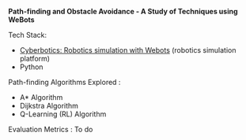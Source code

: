 **Path-finding and Obstacle Avoidance - A Study of Techniques using WeBots**

Tech Stack:

* [Cyberbotics: Robotics simulation with Webots](https://www.bing.com/ck/a?!&&p=dc8460dbc284f010JmltdHM9MTY4Mzg0OTYwMCZpZ3VpZD0xMTNlM2UyNC05ZDYwLTZhNDctMTlhNy0yYzc1OTk2MDY0MzImaW5zaWQ9NTIwMw&ptn=3&hsh=3&fclid=113e3e24-9d60-6a47-19a7-2c7599606432&psq=webots&u=a1aHR0cHM6Ly93d3cuY3liZXJib3RpY3MuY29tLw&ntb=1) (robotics simulation platform)
* Python

Path-finding Algorithms Explored :

* A* Algorithm
* Dijkstra Algorithm
* Q-Learning (RL) Algorithm

Evaluation Metrics : To do
